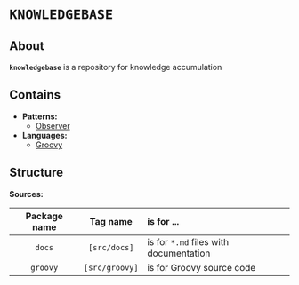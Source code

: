 # `KNOWLEDGEBASE`

## About

**`knowledgebase`** is a repository for knowledge accumulation

## Contains

- **Patterns:**
    - [Observer][observer]
- **Languages:**
    - [Groovy][groovy]

## Structure

**Sources:**

| Package name | Tag name           | is for ...                             |
|:------------:|:------------------:|:---------------------------------------|
| `docs`       | `[src/docs]`       | is for `*.md` files with documentation |
| `groovy`     | `[src/groovy]`     | is for Groovy source code              |

[observer]: https://github.com/FokinAlex/knowledgebase/blob/master/src/docs/patterns/observer.md
[groovy]:   https://github.com/FokinAlex/knowledgebase/blob/master/src/docs/languages/groovy.md

